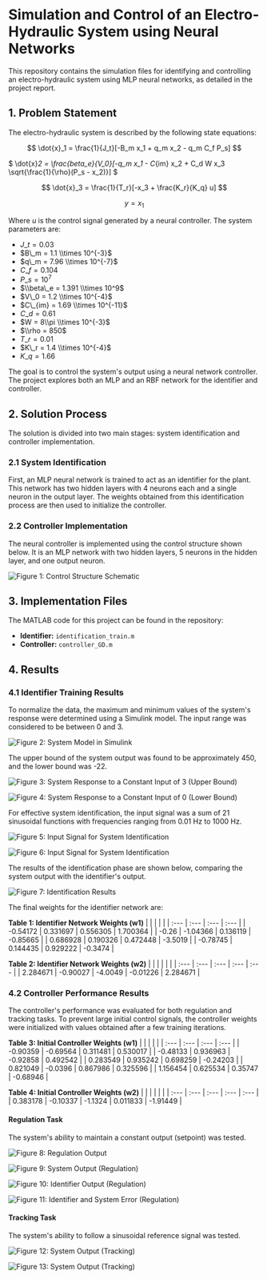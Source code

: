 # Simulation and Control of an Electro-Hydraulic System using Neural Networks

This repository contains the simulation files for identifying and controlling an electro-hydraulic system using MLP neural networks, as detailed in the project report.

## 1. Problem Statement

The electro-hydraulic system is described by the following state equations:

$$
\dot{x}_1 = \frac{1}{J_t}[-B_m x_1 + q_m x_2 - q_m C_f P_s]
$$

$
\dot{x}_2 = \frac{beta_e}{V_0}[-q_m x_1 - C_{im} x_2 + C_d W x_3 \sqrt{\frac{1}{\rho}(P_s - x_2)}]
$

$$
\dot{x}_3 = \frac{1}{T_r}[-x_3 + \frac{K_r}{K_q} u]
$$

$$
y = x_1
$$

Where *u* is the control signal generated by a neural controller. The system parameters are:

* $J\_t = 0.03$
* $B\_m = 1.1 \\times 10^{-3}$
* $q\_m = 7.96 \\times 10^{-7}$
* $C\_f = 0.104$
* $P\_s = 10^7$
* $\\beta\_e = 1.391 \\times 10^9$
* $V\_0 = 1.2 \\times 10^{-4}$
* $C\_{im} = 1.69 \\times 10^{-11}$
* $C\_d = 0.61$
* $W = 8\\pi \\times 10^{-3}$
* $\\rho = 850$
* $T\_r = 0.01$
* $K\_r = 1.4 \\times 10^{-4}$
* $K\_q = 1.66$

The goal is to control the system's output using a neural network controller. The project explores both an MLP and an RBF network for the identifier and controller.

## 2. Solution Process

The solution is divided into two main stages: system identification and controller implementation.

### 2.1 System Identification
First, an MLP neural network is trained to act as an identifier for the plant. This network has two hidden layers with 4 neurons each and a single neuron in the output layer. The weights obtained from this identification process are then used to initialize the controller.

### 2.2 Controller Implementation
The neural controller is implemented using the control structure shown below. It is an MLP network with two hidden layers, 5 neurons in the hidden layer, and one output neuron.

![Figure 1: Control Structure Schematic](./figures/f1.png)

## 3. Implementation Files

The MATLAB code for this project can be found in the repository:

* **Identifier:** `identification_train.m`
* **Controller:** `controller_GD.m`

## 4. Results

### 4.1 Identifier Training Results
To normalize the data, the maximum and minimum values of the system's response were determined using a Simulink model. The input range was considered to be between 0 and 3.

![Figure 2: System Model in Simulink](./figures/f2.png)

The upper bound of the system output was found to be approximately 450, and the lower bound was -22.

![Figure 3: System Response to a Constant Input of 3 (Upper Bound)](./figures/f3.png)

![Figure 4: System Response to a Constant Input of 0 (Lower Bound)](./figures/f4.png)

For effective system identification, the input signal was a sum of 21 sinusoidal functions with frequencies ranging from 0.01 Hz to 1000 Hz.

![Figure 5: Input Signal for System Identification](./figures/f5.png)

![Figure 6: Input Signal for System Identification](./figures/f6.png)

The results of the identification phase are shown below, comparing the system output with the identifier's output.

![Figure 7: Identification Results](./figures/f7.png)

The final weights for the identifier network are:

**Table 1: Identifier Network Weights (w1)**
| | | | |
| :--- | :--- | :--- | :--- |
| -0.54172 | 0.331697 | 0.556305 | 1.700364 |
| -0.26 | -1.04366 | 0.136119 | -0.85665 |
| 0.686928 | 0.190326 | 0.472448 | -3.5019 |
| -0.78745 | 0.144435 | 0.929222 | -0.3474 |

**Table 2: Identifier Network Weights (w2)**
| | | | | |
| :--- | :--- | :--- | :--- | :--- |
| 2.284671 | -0.90027 | -4.0049 | -0.01226 | 2.284671 |

### 4.2 Controller Performance Results
The controller's performance was evaluated for both regulation and tracking tasks. To prevent large initial control signals, the controller weights were initialized with values obtained after a few training iterations.

**Table 3: Initial Controller Weights (w1)**
| | | | |
| :--- | :--- | :--- | :--- |
| -0.90359 | -0.69564 | 0.311481 | 0.530017 |
| -0.48133 | 0.936963 | -0.92858 | 0.492542 |
| 0.283549 | 0.935242 | 0.698259 | -0.24203 |
| 0.821049 | -0.0396 | 0.867986 | 0.325596 |
| 1.156454 | 0.625534 | 0.35747 | -0.68946 |

**Table 4: Initial Controller Weights (w2)**
| | | | | |
| :--- | :--- | :--- | :--- | :--- |
| 0.383178 | -0.10337 | -1.1324 | 0.011833 | -1.91449 |

#### Regulation Task
The system's ability to maintain a constant output (setpoint) was tested.

![Figure 8: Regulation Output](./figures/f8.png)

![Figure 9: System Output (Regulation)](./figures/f9.png)

![Figure 10: Identifier Output (Regulation)](./figures/f10.png)

![Figure 11: Identifier and System Error (Regulation)](./figures/f11.png)

#### Tracking Task
The system's ability to follow a sinusoidal reference signal was tested.

![Figure 12: System Output (Tracking)](./figures/f12.png)

![Figure 13: System Output (Tracking)](./figures/f13.png)
